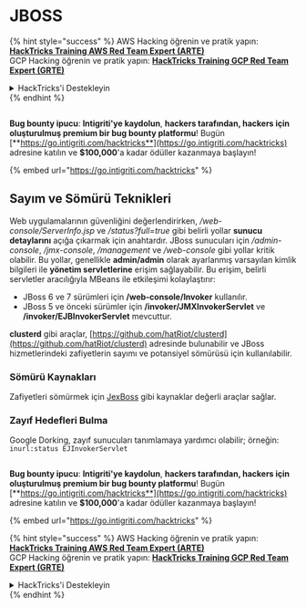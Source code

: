 # JBOSS

{% hint style="success" %}
AWS Hacking öğrenin ve pratik yapın:<img src="/.gitbook/assets/arte.png" alt="" data-size="line">[**HackTricks Training AWS Red Team Expert (ARTE)**](https://training.hacktricks.xyz/courses/arte)<img src="/.gitbook/assets/arte.png" alt="" data-size="line">\
GCP Hacking öğrenin ve pratik yapın: <img src="/.gitbook/assets/grte.png" alt="" data-size="line">[**HackTricks Training GCP Red Team Expert (GRTE)**<img src="/.gitbook/assets/grte.png" alt="" data-size="line">](https://training.hacktricks.xyz/courses/grte)

<details>

<summary>HackTricks'i Destekleyin</summary>

* [**abonelik planlarını**](https://github.com/sponsors/carlospolop) kontrol edin!
* **💬 [**Discord grubuna**](https://discord.gg/hRep4RUj7f) veya [**telegram grubuna**](https://t.me/peass) katılın ya da **Twitter'da** 🐦 [**@hacktricks\_live**](https://twitter.com/hacktricks\_live)** bizi takip edin.**
* **Hacking ipuçlarını paylaşmak için** [**HackTricks**](https://github.com/carlospolop/hacktricks) ve [**HackTricks Cloud**](https://github.com/carlospolop/hacktricks-cloud) github reposuna PR gönderin.

</details>
{% endhint %}

<figure><img src="../../.gitbook/assets/i3.png" alt=""><figcaption></figcaption></figure>

**Bug bounty ipucu**: **Intigriti'ye kaydolun**, **hackers tarafından, hackers için oluşturulmuş premium bir bug bounty platformu**! Bugün [**https://go.intigriti.com/hacktricks**](https://go.intigriti.com/hacktricks) adresine katılın ve **$100,000**'a kadar ödüller kazanmaya başlayın!

{% embed url="https://go.intigriti.com/hacktricks" %}

## Sayım ve Sömürü Teknikleri

Web uygulamalarının güvenliğini değerlendirirken, _/web-console/ServerInfo.jsp_ ve _/status?full=true_ gibi belirli yollar **sunucu detaylarını** açığa çıkarmak için anahtardır. JBoss sunucuları için _/admin-console_, _/jmx-console_, _/management_ ve _/web-console_ gibi yollar kritik olabilir. Bu yollar, genellikle **admin/admin** olarak ayarlanmış varsayılan kimlik bilgileri ile **yönetim servletlerine** erişim sağlayabilir. Bu erişim, belirli servletler aracılığıyla MBeans ile etkileşimi kolaylaştırır:

* JBoss 6 ve 7 sürümleri için **/web-console/Invoker** kullanılır.
* JBoss 5 ve önceki sürümler için **/invoker/JMXInvokerServlet** ve **/invoker/EJBInvokerServlet** mevcuttur.

**clusterd** gibi araçlar, [https://github.com/hatRiot/clusterd](https://github.com/hatRiot/clusterd) adresinde bulunabilir ve JBoss hizmetlerindeki zafiyetlerin sayımı ve potansiyel sömürüsü için kullanılabilir.

### Sömürü Kaynakları

Zafiyetleri sömürmek için [JexBoss](https://github.com/joaomatosf/jexboss) gibi kaynaklar değerli araçlar sağlar.

### Zayıf Hedefleri Bulma

Google Dorking, zayıf sunucuları tanımlamaya yardımcı olabilir; örneğin: `inurl:status EJInvokerServlet`

<figure><img src="../../.gitbook/assets/i3.png" alt=""><figcaption></figcaption></figure>

**Bug bounty ipucu**: **Intigriti'ye kaydolun**, **hackers tarafından, hackers için oluşturulmuş premium bir bug bounty platformu**! Bugün [**https://go.intigriti.com/hacktricks**](https://go.intigriti.com/hacktricks) adresine katılın ve **$100,000**'a kadar ödüller kazanmaya başlayın!

{% embed url="https://go.intigriti.com/hacktricks" %}

{% hint style="success" %}
AWS Hacking öğrenin ve pratik yapın:<img src="/.gitbook/assets/arte.png" alt="" data-size="line">[**HackTricks Training AWS Red Team Expert (ARTE)**](https://training.hacktricks.xyz/courses/arte)<img src="/.gitbook/assets/arte.png" alt="" data-size="line">\
GCP Hacking öğrenin ve pratik yapın: <img src="/.gitbook/assets/grte.png" alt="" data-size="line">[**HackTricks Training GCP Red Team Expert (GRTE)**<img src="/.gitbook/assets/grte.png" alt="" data-size="line">](https://training.hacktricks.xyz/courses/grte)

<details>

<summary>HackTricks'i Destekleyin</summary>

* [**abonelik planlarını**](https://github.com/sponsors/carlospolop) kontrol edin!
* **💬 [**Discord grubuna**](https://discord.gg/hRep4RUj7f) veya [**telegram grubuna**](https://t.me/peass) katılın ya da **Twitter'da** 🐦 [**@hacktricks\_live**](https://twitter.com/hacktricks\_live)** bizi takip edin.**
* **Hacking ipuçlarını paylaşmak için** [**HackTricks**](https://github.com/carlospolop/hacktricks) ve [**HackTricks Cloud**](https://github.com/carlospolop/hacktricks-cloud) github reposuna PR gönderin.

</details>
{% endhint %}
